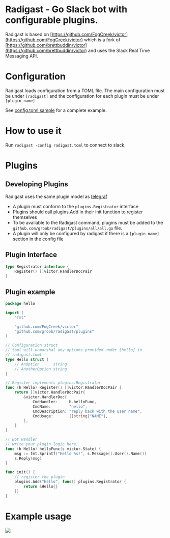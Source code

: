 # Radigast - Go Slack bot with configurable plugins.

Radigast is based on [https://github.com/FogCreek/victor](https://github.com/FogCreek/victor) which is a fork of [https://github.com/brettbuddin/victor](https://github.com/brettbuddin/victor)
and uses the Slack Real Time Messaging API.

# Configuration
Radigast loads configuration from a TOML file. 
The main configuration must be under `[radigast]` and the configuration for each plugin must be under `[plugin_name]`

See [config.toml.sample](https://github.com/groob/radigast/blob/master/config.toml.sample) for a complete example.

# How to use it
Run `radigast -config radigast.toml` to connect to slack.


# Plugins

## Developing Plugins
Radigast uses the same plugin model as [telegraf](https://github.com/influxdb/telegraf) 

* A plugin must conform to the `plugins.Registrator` interface
* Plugins should call plugins.Add in their init function to register themselves
* To be available to the Radigast command, plugins must be added to the `github.com/groob/radigast/plugins/all/all.go` file.
* A plugin will only be configured by radigast if there is a `[plugin_name]` section in the config file

## Plugin Interface
```Go
type Registrator interface {
	Register() []victor.HandlerDocPair
}
```
## Plugin example

```Go
package hello

import (
	"fmt"

	"github.com/FogCreek/victor"
	"github.com/groob/radigast/plugins"
)

// Configuration struct
// toml will unmarshal any options provided under [hello] in
// radigast.toml
type Hello struct {
	// AnOption      string
	// AnotherOption string
}

// Register implements plugins.Registrator
func (h Hello) Register() []victor.HandlerDocPair {
	return []victor.HandlerDocPair{
		&victor.HandlerDoc{
			CmdHandler:     h.helloFunc,
			CmdName:        "hello",
			CmdDescription: "reply back with the user name",
			CmdUsage:       []string{"NAME"},
		},
	}
}

// Bot Handler
// write your plugin logic here.
func (h Hello) helloFunc(s victor.State) {
	msg := fmt.Sprintf("Hello %s!", s.Message().User().Name())
	s.Reply(msg)
}

func init() {
	// register the plugin
	plugins.Add("hello", func() plugins.Registrator {
		return &Hello{}
	})
}
```

# Example usage
![](http://i.imgur.com/S9zF8Jc.png)
